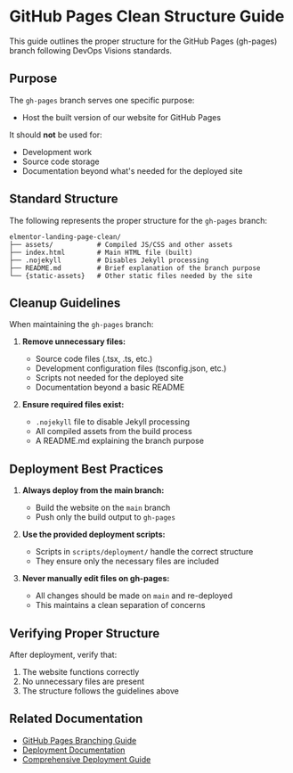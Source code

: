 # GitHub Pages Clean Structure Guide

This guide outlines the proper structure for the GitHub Pages (gh-pages) branch following DevOps Visions standards.

## Purpose

The `gh-pages` branch serves one specific purpose:

- Host the built version of our website for GitHub Pages

It should **not** be used for:

- Development work
- Source code storage
- Documentation beyond what's needed for the deployed site

## Standard Structure

The following represents the proper structure for the `gh-pages` branch:

```
elmentor-landing-page-clean/
├── assets/           # Compiled JS/CSS and other assets
├── index.html        # Main HTML file (built)
├── .nojekyll         # Disables Jekyll processing
├── README.md         # Brief explanation of the branch purpose
└── {static-assets}   # Other static files needed by the site
```

## Cleanup Guidelines

When maintaining the `gh-pages` branch:

1. **Remove unnecessary files:**

   - Source code files (.tsx, .ts, etc.)
   - Development configuration files (tsconfig.json, etc.)
   - Scripts not needed for the deployed site
   - Documentation beyond a basic README

2. **Ensure required files exist:**
   - `.nojekyll` file to disable Jekyll processing
   - All compiled assets from the build process
   - A README.md explaining the branch purpose

## Deployment Best Practices

1. **Always deploy from the main branch:**

   - Build the website on the `main` branch
   - Push only the build output to `gh-pages`

2. **Use the provided deployment scripts:**

   - Scripts in `scripts/deployment/` handle the correct structure
   - They ensure only the necessary files are included

3. **Never manually edit files on gh-pages:**
   - All changes should be made on `main` and re-deployed
   - This maintains a clean separation of concerns

## Verifying Proper Structure

After deployment, verify that:

1. The website functions correctly
2. No unnecessary files are present
3. The structure follows the guidelines above

## Related Documentation

- [GitHub Pages Branching Guide](./GITHUB_PAGES_BRANCHING_GUIDE.md)
- [Deployment Documentation](./DEPLOYMENT_DOCUMENTATION.md)
- [Comprehensive Deployment Guide](./COMPREHENSIVE_GUIDE.md)
